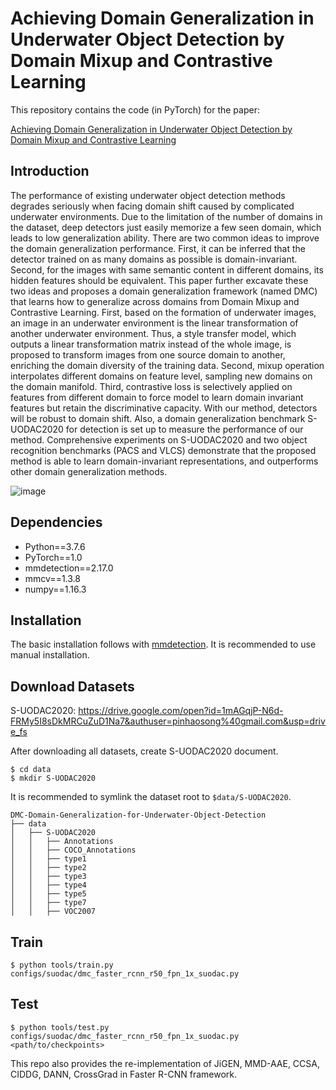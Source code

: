 # Achieving Domain Generalization in Underwater Object Detection by Domain Mixup and Contrastive Learning

This repository contains the code (in PyTorch) for the paper:

[Achieving Domain Generalization in Underwater Object Detection by Domain Mixup and Contrastive Learning](https://arxiv.org/abs/2104.02230)

## Introduction

The performance of existing underwater object detection methods degrades seriously when facing domain shift caused by complicated underwater environments. Due to the limitation of the number of domains in the dataset, deep detectors just easily memorize a few seen domain, which leads to low generalization ability. There are two common ideas to improve the domain generalization performance. First, it can be inferred that the detector trained on as many domains as possible is domain-invariant. Second, for the images with same semantic content in different domains, its hidden features should be equivalent. This paper further excavate these two ideas and proposes a domain generalization framework (named DMC) that learns how to generalize across domains from Domain Mixup and Contrastive Learning. First, based on the formation of underwater images, an image in an underwater environment is the linear transformation of another underwater environment. Thus, a style transfer model, which outputs a linear transformation matrix instead of the whole image, is proposed to transform images from one source domain to another, enriching the domain diversity of the training data. Second, mixup operation interpolates different domains on feature level, sampling new domains on the domain manifold. Third, contrastive loss is selectively applied on features from different domain to force model to learn domain invariant features but retain the discriminative capacity. With our method, detectors will be robust to domain shift. Also, a domain generalization benchmark S-UODAC2020 for detection is set up to measure the performance of our method. Comprehensive experiments on S-UODAC2020 and two object recognition benchmarks (PACS and VLCS) demonstrate that the proposed method is able to learn domain-invariant representations, and outperforms other domain generalization methods.

![image](https://user-images.githubusercontent.com/46233799/175855556-5bf4701a-2e11-4c98-9053-97dcf89bec95.png)


## Dependencies

- Python==3.7.6
- PyTorch==1.0
- mmdetection==2.17.0
- mmcv==1.3.8
- numpy==1.16.3

## Installation

The basic installation follows with [mmdetection](https://github.com/mousecpn/mmdetection/blob/master/docs/get_started.md). It is recommended to use manual installation. 

## **Download Datasets**

S-UODAC2020: https://drive.google.com/open?id=1mAGqjP-N6d-FRMy5I8sDkMRCuZuD1Na7&authuser=pinhaosong%40gmail.com&usp=drive_fs

After downloading all datasets, create S-UODAC2020 document.

```
$ cd data
$ mkdir S-UODAC2020
```

It is recommended to symlink the dataset root to `$data/S-UODAC2020`.

```
DMC-Domain-Generalization-for-Underwater-Object-Detection
├── data
│   ├── S-UODAC2020
│   │   ├── Annotations
│   │   ├── COCO_Annotations
│   │   ├── type1
│   │   ├── type2
│   │   ├── type3
│   │   ├── type4
│   │   ├── type5
│   │   ├── type7
│   │   ├── VOC2007
```

## Train

```
$ python tools/train.py configs/suodac/dmc_faster_rcnn_r50_fpn_1x_suodac.py
```

## Test

```
$ python tools/test.py configs/suodac/dmc_faster_rcnn_r50_fpn_1x_suodac.py <path/to/checkpoints>
```

This repo also provides the re-implementation of JiGEN, MMD-AAE, CCSA, CIDDG, DANN, CrossGrad in Faster R-CNN framework.

